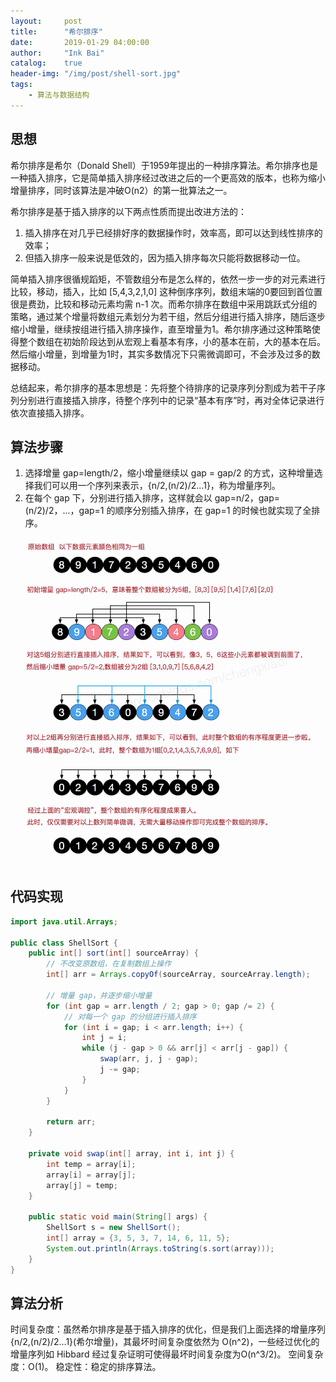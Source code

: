```yaml
---
layout:     post
title:      "希尔排序"
date:       2019-01-29 04:00:00
author:     "Ink Bai"
catalog:    true
header-img: "/img/post/shell-sort.jpg"
tags:
    - 算法与数据结构
---
```


## 思想
希尔排序是希尔（Donald Shell）于1959年提出的一种排序算法。希尔排序也是一种插入排序，它是简单插入排序经过改进之后的一个更高效的版本，也称为缩小增量排序，同时该算法是冲破O(n2）的第一批算法之一。

希尔排序是基于插入排序的以下两点性质而提出改进方法的：

1. 插入排序在对几乎已经排好序的数据操作时，效率高，即可以达到线性排序的效率；
2. 但插入排序一般来说是低效的，因为插入排序每次只能将数据移动一位。

简单插入排序很循规蹈矩，不管数组分布是怎么样的，依然一步一步的对元素进行比较，移动，插入，比如 [5,4,3,2,1,0] 这种倒序序列，数组末端的0要回到首位置很是费劲，比较和移动元素均需 n-1 次。而希尔排序在数组中采用跳跃式分组的策略，通过某个增量将数组元素划分为若干组，然后分组进行插入排序，随后逐步缩小增量，继续按组进行插入排序操作，直至增量为1。希尔排序通过这种策略使得整个数组在初始阶段达到从宏观上看基本有序，小的基本在前，大的基本在后。然后缩小增量，到增量为1时，其实多数情况下只需微调即可，不会涉及过多的数据移动。

总结起来，希尔排序的基本思想是：先将整个待排序的记录序列分割成为若干子序列分别进行直接插入排序，待整个序列中的记录“基本有序”时，再对全体记录进行依次直接插入排序。

## 算法步骤

1. 选择增量 gap=length/2，缩小增量继续以 gap = gap/2 的方式，这种增量选择我们可以用一个序列来表示，{n/2,(n/2)/2...1}，称为增量序列。
2. 在每个 gap 下，分别进行插入排序，这样就会以 gap=n/2，gap=(n/2)/2，...，gap=1 的顺序分别插入排序，在 gap=1 的时候也就实现了全排序。

![](/img/content/shell-sort.jpg)

## 代码实现

```java
import java.util.Arrays;

public class ShellSort {
    public int[] sort(int[] sourceArray) {
        // 不改变原数组，在复制数组上操作
        int[] arr = Arrays.copyOf(sourceArray, sourceArray.length);

        // 增量 gap，并逐步缩小增量
        for (int gap = arr.length / 2; gap > 0; gap /= 2) {
            // 对每一个 gap 的分组进行插入排序
            for (int i = gap; i < arr.length; i++) {
                int j = i;
                while (j - gap > 0 && arr[j] < arr[j - gap]) {
                    swap(arr, j, j - gap);
                    j -= gap;
                }
            }
        }

        return arr;
    }

    private void swap(int[] array, int i, int j) {
        int temp = array[i];
        array[i] = array[j];
        array[j] = temp;
    }

    public static void main(String[] args) {
        ShellSort s = new ShellSort();
        int[] array = {3, 5, 3, 7, 14, 6, 11, 5};
        System.out.println(Arrays.toString(s.sort(array)));
    }
}
```

## 算法分析
时间复杂度：虽然希尔排序是基于插入排序的优化，但是我们上面选择的增量序列{n/2,(n/2)/2...1}(希尔增量)，其最坏时间复杂度依然为 O(n^2)，一些经过优化的增量序列如 Hibbard 经过复杂证明可使得最坏时间复杂度为O(n^3/2)。
空间复杂度：O(1)。
稳定性：稳定的排序算法。

